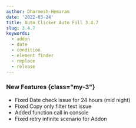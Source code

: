 ```yaml
---
author: Dharmesh-Hemaram
date: '2022-03-24'
title: Auto Clicker Auto Fill 3.4.7
slug: 3.4.7
keywords:
  - addon
  - date
  - condition
  - element finder
  - replace
  - release
---
```


### New Features {class="my-3"}

- Fixed Date check issue for 24 hours (mid night)
- Fixed Copy only filter text issue
- Added function call in console
- Fixed retry infinite scenario for Addon
